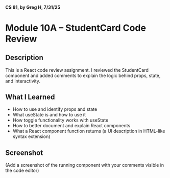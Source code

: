 
#### CS 81, by Greg H, 7/31/25
# Module 10A – StudentCard Code Review

## Description
This is a React code review assignment. I reviewed the StudentCard component and added comments to 
explain the logic behind props, state, and interactivity.

## What I Learned
- How to use and identify props and state
- What useState is and how to use it
- How toggle functionality works with useState
- How to better document and explain React components
- What a React component function returns (a UI description in HTML-like syntax extension)

## Screenshot
(Add a screenshot of the running component with your comments visible in the code editor)
